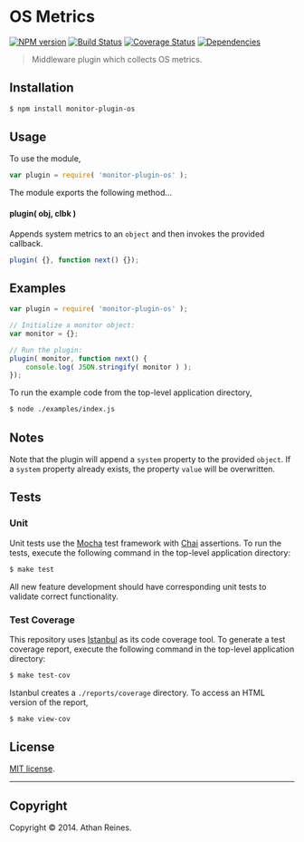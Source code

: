 OS Metrics
==========
[![NPM version][npm-image]][npm-url] [![Build Status][travis-image]][travis-url] [![Coverage Status][coveralls-image]][coveralls-url] [![Dependencies][dependencies-image]][dependencies-url]

> Middleware plugin which collects OS metrics.


## Installation

``` bash
$ npm install monitor-plugin-os
```

## Usage

To use the module,

``` javascript
var plugin = require( 'monitor-plugin-os' );
```

The module exports the following method...


#### plugin( obj, clbk )

Appends system metrics to an `object` and then invokes the provided callback.

``` javascript
plugin( {}, function next() {});
```


## Examples

``` javascript
var plugin = require( 'monitor-plugin-os' );

// Initialize a monitor object:
var monitor = {};

// Run the plugin:
plugin( monitor, function next() {
	console.log( JSON.stringify( monitor ) );
});
```

To run the example code from the top-level application directory,

``` bash
$ node ./examples/index.js
```


## Notes

Note that the plugin will append a `system` property to the provided `object`. If a `system` property already exists, the property `value` will be overwritten.



## Tests

### Unit

Unit tests use the [Mocha](http://visionmedia.github.io/mocha) test framework with [Chai](http://chaijs.com) assertions. To run the tests, execute the following command in the top-level application directory:

``` bash
$ make test
```

All new feature development should have corresponding unit tests to validate correct functionality.


### Test Coverage

This repository uses [Istanbul](https://github.com/gotwarlost/istanbul) as its code coverage tool. To generate a test coverage report, execute the following command in the top-level application directory:

``` bash
$ make test-cov
```

Istanbul creates a `./reports/coverage` directory. To access an HTML version of the report,

``` bash
$ make view-cov
```



## License

[MIT license](http://opensource.org/licenses/MIT). 


---
## Copyright

Copyright &copy; 2014. Athan Reines.


[npm-image]: http://img.shields.io/npm/v/monitor-plugin-os.svg
[npm-url]: https://npmjs.org/package/monitor-plugin-os

[travis-image]: http://img.shields.io/travis/kgryte/monitor-plugin-os/master.svg
[travis-url]: https://travis-ci.org/kgryte/monitor-plugin-os

[coveralls-image]: https://img.shields.io/coveralls/kgryte/monitor-plugin-os/master.svg
[coveralls-url]: https://coveralls.io/r/kgryte/monitor-plugin-os?branch=master

[dependencies-image]: http://img.shields.io/david/kgryte/monitor-plugin-os.svg
[dependencies-url]: https://david-dm.org/kgryte/monitor-plugin-os

[dev-dependencies-image]: http://img.shields.io/david/dev/kgryte/monitor-plugin-os.svg
[dev-dependencies-url]: https://david-dm.org/dev/kgryte/monitor-plugin-os

[github-issues-image]: http://img.shields.io/github/issues/kgryte/monitor-plugin-os.svg
[github-issues-url]: https://github.com/kgryte/monitor-plugin-os/issues